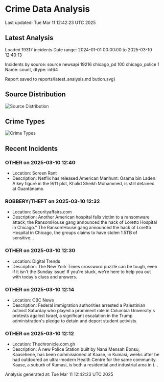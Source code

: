 # Crime Data Analysis
Last updated: Tue Mar 11 12:42:23 UTC 2025

## Latest Analysis

Loaded 19317 incidents
Date range: 2024-01-01 00:00:00 to 2025-03-10 12:40:13

Incidents by source:
source
newsapi           19216
chicago_pd          100
chicago_police        1
Name: count, dtype: int64

Report saved to reports/latest_analysis.md
bution.svg)

## Source Distribution
![Source Distribution](images/source_distribution.svg)

## Crime Types
![Crime Types](images/crime_types.svg)

## Recent Incidents

### OTHER on 2025-03-10 12:40
- Location: Screen Rant
- Description: Netflix has released American Manhunt: Osama bin Laden. A key figure in the 9/11 plot, Khalid Sheikh Mohammed, is still detained at Guantánamo.


### ROBBERY/THEFT on 2025-03-10 12:32
- Location: Securityaffairs.com
- Description: Another American hospital falls victim to a ransomware attack; the RansomHouse gang announced the hack of Loretto Hospital in Chicago.” The RansomHouse gang announced the hack of Loretto Hospital in Chicago, the groups claims to have stolen 1.5TB of sensitive…


### OTHER on 2025-03-10 12:30
- Location: Digital Trends
- Description: The New York Times crossword puzzle can be tough, even if it isn't the Sunday issue! If you're stuck, we're here to help you out with today's clues and answers.


### OTHER on 2025-03-10 12:14
- Location: CBC News
- Description: Federal immigration authorities arrested a Palestinian activist Saturday who played a prominent role in Columbia University's protests against Israel, a significant escalation in the Trump administration's pledge to detain and deport student activists.


### OTHER on 2025-03-10 12:12
- Location: Thechronicle.com.gh
- Description: A new Police Station built by Nana Mensah Bonsu, Kaasehene, has been commissioned at Kaase, in Kumasi, weeks after he had outdoored an ultra-modern Health Centre for the same community. Kaase, a suburb of Kumasi, is both a residential and industrial area in t…

Analysis generated at: Tue Mar 11 12:42:23 UTC 2025

